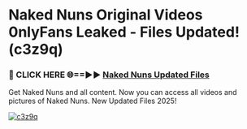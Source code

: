 # Naked Nuns Original Videos 0nlyFans Leaked - Files Updated! (c3z9q)

<h3>🔴 CLICK HERE 🌐==►► <a href="https://tinyurl.com/up5wt9bj" rel="nofollow">Naked Nuns Updated Files</a></h3>

Get Naked Nuns and all content. Now you can access all videos and pictures of Naked Nuns. New Updated Files 2025!

[![c3z9q](https://i.imgur.com/ABiUzMV.gif)](https://tinyurl.com/up5wt9bj)
